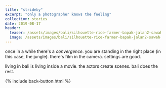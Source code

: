 ```yaml
---
title: "strideby"
excerpt: "only a photographer knows the feeling"
collection: stories
date: 2019-08-17
header:
  teaser: /assets/images/bali/silhouette-rice-farmer-bapak-jalan2-sawah-300w.jpg
  image: /assets/images/bali/silhouette-rice-farmer-bapak-jalan2-sawah-1280w.jpg
---
```

once in a while there's a *convergence*. you are standing in the right place (in this case, the jungle). there's film in the camera. settings are good.

living in bali is living inside a movie. the actors create scenes. bali does the rest.

{% include back-button.html %}